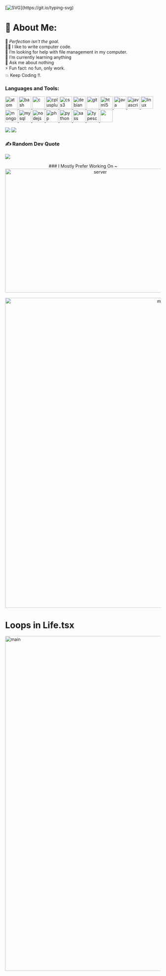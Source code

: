 [![SVG](https://readme-typing-svg.demolab.com?font=Fira+Code&size=40&duration=1500&pause=1000&color=20F77B&width=800&height=100&lines=Yet+Another+Github+Profile;You'll+Find+Some+Cool+Web+Stuff;Thank+you+for+being+here.)](https://git.io/typing-svg)
# 💫 About Me:
🔭 <em>Perfection isn't the goal.</em><br>🧑‍💻 I like to write computer code.<br>🤝 I’m looking for help with file management in my computer.<br>🌱 I’m currently learning anything<br>💬 Ask me about nothing<br>⚡ Fun fact: no fun, only work.<br> 💥 Keep Coding !!.

<h3 align="left">Languages and Tools:</h3>
    <p align="left"> 
        <a href="#" target="_blank" rel="noreferrer"> <img src="https://cdn.jsdelivr.net/gh/offensive-vk/Icons@master/atom/atom-original.svg" alt="atom" width="40" height="40" /> </a>
        <a href="https://www.gnu.org/software/bash/" target="_blank" rel="noreferrer"> <img
                src="https://cdn.jsdelivr.net/gh/offensive-vk/Icons@master/bash/bash-original.svg" alt="bash" width="40" height="40" />
        </a> <a href="https://www.cprogramming.com/" target="_blank" rel="noreferrer"> <img
                src="https://cdn.jsdelivr.net/gh/offensive-vk/Icons@master/c/c-original.svg" alt="c"
                width="40" height="40" /> </a> <a href="https://www.w3schools.com/cpp/" target="_blank"
            rel="noreferrer"> <img
                src="https://cdn.jsdelivr.net/gh/offensive-vk/Icons@master/cplusplus/cplusplus-original.svg"
                alt="cplusplus" width="40" height="40" /> </a> <a href="https://www.w3schools.com/css/" target="_blank"
            rel="noreferrer"> <img
                src="https://cdn.jsdelivr.net/gh/offensive-vk/Icons@master/css3/css3-original-wordmark.svg"
                alt="css3" width="40" height="40" /> </a> <a href="https://debian.org" target="_blank" rel="noreferrer">
            <img src="https://cdn.jsdelivr.net/gh/offensive-vk/Icons@master/debian/debian-original.svg" alt="debian"
                width="40" height="40" /> </a> <a href="https://git-scm.com/" target="_blank" rel="noreferrer"> <img
                src="https://www.vectorlogo.zone/logos/git-scm/git-scm-icon.svg" alt="git" width="40" height="40" />
        </a> <a href="https://www.w3.org/html/" target="_blank" rel="noreferrer"> <img
                src="https://cdn.jsdelivr.net/gh/offensive-vk/Icons@master/html5/html5-original-wordmark.svg"
                alt="html5" width="40" height="40" /> </a> <a href="https://www.java.com" target="_blank"
            rel="noreferrer"> <img
                src="https://cdn.jsdelivr.net/gh/offensive-vk/Icons@master/java/java-original.svg" alt="java"
                width="40" height="40" /> </a> <a href="https://developer.mozilla.org/en-US/docs/Web/JavaScript"
            target="_blank" rel="noreferrer"> <img
                src="https://cdn.jsdelivr.net/gh/offensive-vk/Icons@master/javascript/javascript-original.svg"
                alt="javascript" width="40" height="40" /> </a> <a href="https://www.linux.org/" target="_blank"
            rel="noreferrer"> <img
                src="https://cdn.jsdelivr.net/gh/offensive-vk/Icons@master/linux/linux-original.svg"
                alt="linux" width="40" height="40" /> </a> <a href="https://www.mongodb.com/" target="_blank"
            rel="noreferrer"> <img
                src="https://cdn.jsdelivr.net/gh/offensive-vk/Icons@master/mongodb/mongodb-original-wordmark.svg"
                alt="mongodb" width="40" height="40" /> </a> <a href="https://www.mysql.com/" target="_blank"
            rel="noreferrer"> <img
                src="https://cdn.jsdelivr.net/gh/offensive-vk/Icons@master/mysql/mysql-original-wordmark.svg"
                alt="mysql" width="40" height="40" /> </a> <a href="https://nodejs.org" target="_blank"
            rel="noreferrer"> <img
                src="https://cdn.jsdelivr.net/gh/offensive-vk/Icons@master/nodejs/nodejs-original-wordmark.svg"
                alt="nodejs" width="40" height="40" /> </a> <a href="https://www.php.net" target="_blank"
            rel="noreferrer"> <img
                src="https://cdn.jsdelivr.net/gh/offensive-vk/Icons@master/php/php-original.svg" alt="php"
                width="40" height="40" /> </a> <a href="https://www.python.org" target="_blank" rel="noreferrer"> <img
                src="https://cdn.jsdelivr.net/gh/offensive-vk/Icons@master/python/python-original.svg"
                alt="python" width="40" height="40" /> </a> <a href="https://sass-lang.com" target="_blank"
            rel="noreferrer"> <img
                src="https://cdn.jsdelivr.net/gh/offensive-vk/Icons@master/sass/sass-original.svg" alt="sass"
                width="40" height="40" /> </a> <a href="https://www.typescriptlang.org/" target="_blank"
            rel="noreferrer"> <img
                src="https://cdn.jsdelivr.net/gh/offensive-vk/Icons@master/typescript/typescript-original.svg"
                alt="typescript" width="40" height="40" /> </a> <a href="https://github.com/" target="_blank"
            rel="noreferrer"><img
                src="https://cdn.jsdelivr.net/gh/offensive-vk/Icons@master/github/github-original-wordmark.svg" height="40"
                width="40" />
        </a>
    </p>

![](https://github-readme-streak-stats.herokuapp.com/?user=offensive-vk&theme=shades-of-purple&hide_border=true)
![](https://github-readme-stats.vercel.app/api/top-langs/?username=offensive-vk&theme=shades-of-purple&hide_border=true&include_all_commits=true&count_private=true&layout=compact)

### ✍️ Random Dev Quote
![](https://quotes-github-readme.vercel.app/api?type=horizontal&theme=radical)


<div align="center">
### I Mostly Prefer Working On ~
<a href="https://www.nginx.com/"><img src="https://cdn.jsdelivr.net/gh/offensive-vk/offensive-vk@main/Server.svg" alt="server" height="400px" width="600px"/><br/></a><br>
<img src="https://github.com/offensive-vk/offensive-vk/blob/main/MyLife.svg" alt="main" width="1000px"/> </a>

</div>


# Loops in Life.tsx
<a href="https://www.typescriptlang.org/play#code/"> 
<img src="https://cdn.jsdelivr.net/gh/offensive-vk/offensive-vk@main/MyLife.svg" alt="main" width="1080px"/> </a>
